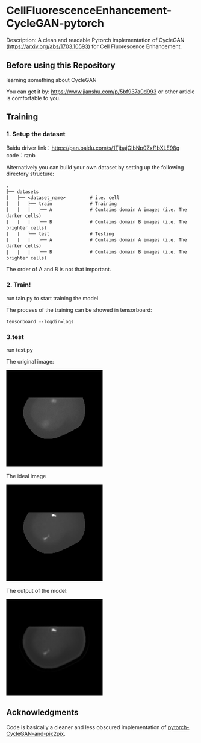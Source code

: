 # CellFluorescenceEnhancement-CycleGAN-pytorch
Description: A clean and readable Pytorch implementation of CycleGAN (https://arxiv.org/abs/1703.10593) for Cell Fluorescence Enhancement.



## **Before using this Repository**

learning something about CycleGAN 

You can get it by:  https://www.jianshu.com/p/5bf937a0d993   or other article is comfortable to you.



## Training

### 1. Setup the dataset
Baidu driver link：https://pan.baidu.com/s/1TjbajGIbNp0Zxf1bXLE98g       code：rznb 



Alternatively you can build your own dataset by setting up the following directory structure:

    .
    ├── datasets                   
    |   ├── <dataset_name>         # i.e. cell
    |   |   ├── train              # Training
    |   |   |   ├── A              # Contains domain A images (i.e. The darker cells)
    |   |   |   └── B              # Contains domain B images (i.e. The brighter cells)
    |   |   └── test               # Testing
    |   |   |   ├── A              # Contains domain A images (i.e. The darker cells)
    |   |   |   └── B              # Contains domain B images (i.e. The brighter cells)

The order of A and B is not that important.

### 2. Train!

run  tain.py to start training the model

The process of the training can be showed in tensorboard:

```
tensorboard --logdir=logs
```



### 3.test

run test.py     



The original image:

![cell](https://github.com/shahelaojieraozhi/CellFluorescenceEnhancement_by_CycleGAN/blob/master/img_bin/cell.png)





The ideal image

![cell_GT](https://github.com/shahelaojieraozhi/CellFluorescenceEnhancement_by_CycleGAN/blob/master/img_bin/cell_GT.png)



The output of the model:



![0001](https://github.com/shahelaojieraozhi/CellFluorescenceEnhancement_by_CycleGAN/blob/master/img_bin/0001.png)

## Acknowledgments
Code is basically a cleaner and less obscured implementation of [pytorch-CycleGAN-and-pix2pix](https://github.com/junyanz/pytorch-CycleGAN-and-pix2pix). 
